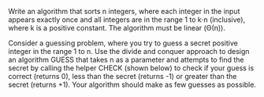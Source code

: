 Write an algorithm that sorts n integers, where each integer in the input appears exactly once and all integers are in the range 1 to k⋅n (inclusive), where k is a positive constant.
The algorithm must be linear (Θ(n)).

Consider a guessing problem, where you try to guess a secret positive integer in the range 1 to n.  Use the divide and conquer approach to design an algorithm GUESS that takes n as a parameter and attempts to find the secret by calling the helper CHECK (shown below) to check if your guess is correct (returns 0), less than the secret (returns -1) or greater than the secret (returns +1).  Your algorithm should make as few guesses as possible.